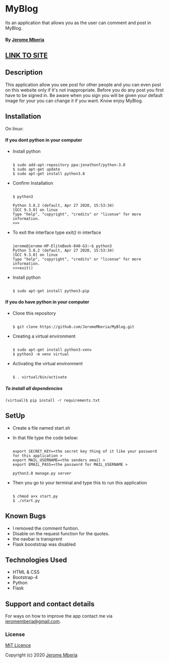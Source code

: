 # MyBlog

Its an application that allows you as the user can comment and post in MyBlog.

#### By [Jerome Mberia](https://github.com/JeromeMberia)

## [LINK TO SITE](https://my--blog2.herokuapp.com/)

## Description

This application allow you see post for other people and you can even post on this website only if it's not inappropriate. Before you do any post you first have to be signed in. Be aware when you sign you will be given your default image for your you can change it if you want. Know enjoy MyBlog.

## Installation

On linux:

#### If you dont python in your computer

* Install  python
  
    ```

    $ sudo add-apt-repository ppa:jonathonf/python-3.8
    $ sudo apt-get update
    $ sudo apt-get install python3.8
    ```

* Confirm Installation

    ```

    $ python3

    Python 3.8.2 (default, Apr 27 2020, 15:53:34)
    [GCC 9.3.0] on linux
    Type "help", "copyright", "credits" or "license" for more information.
    >>>
    ```

* To exit the interface type *exit()* in interface

    ```

    jerome@jerome-HP-EliteBook-840-G3:~$ python3
    Python 3.8.2 (default, Apr 27 2020, 15:53:34) 
    [GCC 9.3.0] on linux
    Type "help", "copyright", "credits" or "license" for more information.
    >>>exit()
    ```

* Install  python

    ```

    $ sudo apt-get install python3-pip
    ```

#### If you do have python in your computer

* Clone this repository

    ```

    $ git clone https://github.com/JeromeMberia/MyBlog.git
    ```

* Creating a virtual environment

    ```

    $ sudo apt-get install python3-venv
    $ python3 -m venv virtual
    ```

* Activating the virtual environment

    ```

    $ . virtual/bin/activate
    ```

##### To install all dependencies

   ```
   (virtual)$ pip install -r requirements.txt
   ```

## SetUp

* Create a file named start.sh
  
* In that file type the code below:

    ```

    export SECRET_KEY=<the secret key thing of it like your password for this application >
    export MAIL_USERNAME=<the senders email >
    export EMAIL_PASS=<the password for MAIL_USERNAME >

    python3.8 manage.py server
    ```

* Then you go to your terminal and type this to run this application

    ```

    $ chmod a+x start.py
    $ ./start.py
    ```

## Known Bugs

* I removed the comment funtion.
* Disable on the request function for the quotes.
* the navbar is transprent
* Flask booststrap was disabled

## Technologies Used

* HTML & CSS
* Bootstrap-4
* Python
* Flask

## Support and contact details

For ways on how to improve the app contact me via jeromemberia@gmail.com.

### License

[MIT Licence](https://github.com/JeromeMberia/MyBlog/blob/master/LICENSE)

Copyright (c) 2020 [Jerome Mberia](https://github.com/JeromeMberia)
